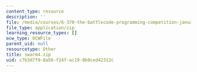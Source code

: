 ```yaml
---
content_type: resource
description: ''
file: /media/courses/6-370-the-battlecode-programming-competition-january-iap-2013/c7b3d7f98a56f24fac190b0ced42312c_swarm4.zip
file_type: application/zip
learning_resource_types: []
ocw_type: OCWFile
parent_uid: null
resourcetype: Other
title: swarm4.zip
uid: c7b3d7f9-8a56-f24f-ac19-0b0ced42312c
---
```

